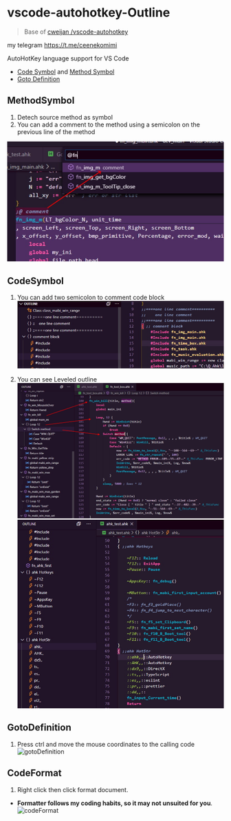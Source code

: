 # vscode-autohotkey-Outline

> Base of [ cweijan /vscode-autohotkey ](https://github.com/cweijan/vscode-autohotkey)

my telegram https://t.me/ceenekomimi

AutoHotKey language support for VS Code

* [Code Symbol](#CodeSymbol) and [Method Symbol](#MethodSymbol)
* [Goto Definition](#GotoDefinition)

## MethodSymbol
1. Detech source method as symbol
2. You can add a comment to the method using a semicolon on the previous line of the method

![methodSymbol](image/methodSymbol.jpg)

## CodeSymbol

1. You can add two semicolon to comment code block
![codeSymbole](image/codeSymbol.jpg)

2. You can see Leveled outline
![codeSymbole2](image/codeSymbol2.jpg)
![codeSymbole3](image/codeSymbol3.jpg)

## GotoDefinition

1. Press ctrl and move the mouse coordinates to the calling code 
![gotoDefinition](image/gotoDefinition.jpg)

## CodeFormat
1. Right click then click format document.
- **Formatter follows my coding habits, so it may not unsuited for you**.
![codeFormat](image/codeFormat.jpg)

